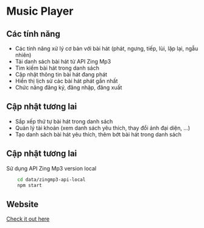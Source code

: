 # Music Player

## Các tính năng

- Các tính năng xử lý cơ bản với bài hát (phát, ngưng, tiếp, lùi, lặp lại, ngẫu nhiên)
- Tải danh sách bài hát từ API Zing Mp3
- Tìm kiếm bài hát trong danh sách
- Cập nhật thông tin bài hát đang phát
- Hiển thị lịch sử các bài hát phát gần nhất
- Chức năng đăng ký, đăng nhập, đăng xuất

## Cập nhật tương lai

- Sắp xếp thứ tự bài hát trong danh sách
- Quản lý tài khoản (xem danh sách yêu thích, thay đổi ảnh đại diện, ...)
- Tạo danh sách bài hát yêu thích, thêm bớt bài hát trong danh sách

## Cập nhật tương lai

Sử dụng API Zing Mp3 version local

```bash
    cd data/zingmp3-api-local
    npm start
```

## Website

[Check it out here](https://thinhle1208.github.io/music-player/)
